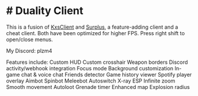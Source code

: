 <h1># Duality Client</h1>

This is a fusion of <a href="https://greasyfork.org/en/scripts/531396-kxs-client-survev-io-client" target="_blank" rel="noopener noreferrer">KxsClient</a> and     <a href="https://s.urpl.us" target="_blank" rel="noopener noreferrer">Surplus</a>, a feature-adding client and a cheat client. Both have been optimized for higher FPS. Press right shift to open/close menus.

My Discord: plzm4

Features include:
Custom HUD
Custom crosshair
Weapon borders
Discord activity/webhook integration
Focus mode
Background customization
In-game chat & voice chat
Friends detector
Game history viewer
Spotify player overlay
Aimbot
Spinbot
Meleebot
Autoswitch
X-ray
ESP
Infinite zoom
Smooth movement
Autoloot
Grenade timer
Enhanced map
Explosion radius
